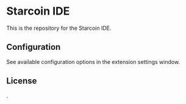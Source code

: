 # Starcoin IDE

This is the repository for the Starcoin IDE. 

## Configuration

See available configuration options in the extension settings window.

## License

.
